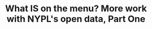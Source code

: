 ---
title: What IS on the menu? More work with NYPL's open data, Part One
external_url: http://www.trevormunoz.com/notebook/2013/08/08/what-is-on-the-menu-more-work-with-nypl-open-data-part-one.html
authors:
 - name: Trevor Muñoz
---